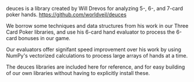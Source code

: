 deuces is a library created by Will Drevos for analyzing 5-, 6-, and 7-card poker hands.
https://github.com/worldveil/deuces 

We borrow some techniques and data structures from his work in our Three Card Poker libraries, and use his 6-card hand evaluator to process the 6-card bonuses in our game.

Our evaluators offer signifant speed improvement over his work by using NumPy's vectorized calculations to process large arrays of hands at a time.

The deuces libraries are included here for reference, and for easy building of our own libraries without having to explicitly install these.
